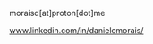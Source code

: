 moraisd[at]proton[dot]me

www.linkedin.com/in/danielcmorais/

<!---
moraisd/moraisd is a ✨ special ✨ repository because its `README.md` (this file) appears on your GitHub profile.
You can click the Preview link to take a look at your changes.
--->

